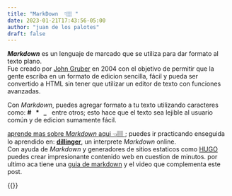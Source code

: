 ```yaml
---
title: "MarkDown  👇🏽 "
date: 2023-01-21T17:43:56-05:00
author: "juan de los palotes"
draft: false
---
```

**_Markdown_** es un lenguaje de marcado  que se utiliza para dar formato al texto plano.<br>
Fue creado por [John Gruber](https://en.wikipedia.org/wiki/John_Gruber) en 2004 con el objetivo de permitir que la gente escriba en un formato de edicion sencilla, fácil y pueda ser convertido  a HTML sin tener que utilizar un editor de texto con funciones avanzadas.

Con _Markdown_, puedes agregar formato a tu texto utilizando caracteres como: **# &nbsp;  * &nbsp;  _**  &nbsp; entre otros; esto hace que el texto sea lejible al usuario común y de edicion sumamente fácil.

[aprende  mas sobre _Markdown_ aqui 👈🏽 ](https://jonmircha.com/markdown); puedes ir practicando enseguida lo aprendido en:  **[dillinger](https://dillinger.io/)**, un interprete _Markdown_ online.<br> 
Con ayuda de _Markdown_ y generadores de sitios estaticos como [HUGO](https://gohugo.io/) puedes crear impresionante contenido web en cuestion de minutos.
por ultimo aca tiene una [guia de markdown](https://www.markdownguide.org/)
y el video que complementa este post.

{{<youtube FlsoBiteuPM>}}







